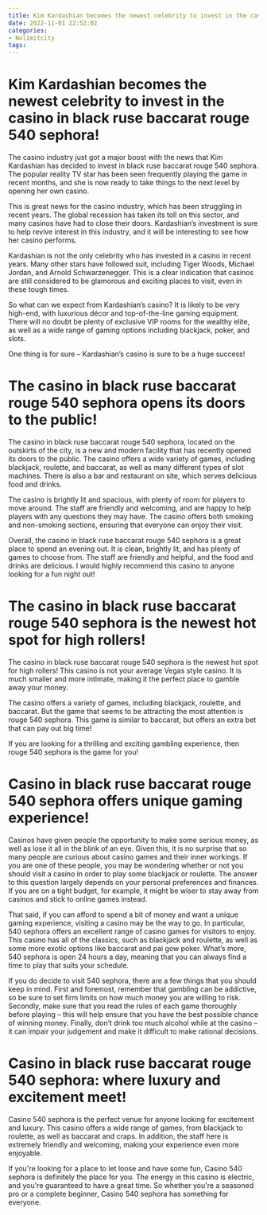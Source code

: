 ```yaml
---
title: Kim Kardashian becomes the newest celebrity to invest in the casino in black ruse baccarat rouge 540 sephora!
date: 2022-11-01 22:52:02
categories:
- Nolimitcity
tags:
---
```



#  Kim Kardashian becomes the newest celebrity to invest in the casino in black ruse baccarat rouge 540 sephora!

The casino industry just got a major boost with the news that Kim Kardashian has decided to invest in black ruse baccarat rouge 540 sephora. The popular reality TV star has been seen frequently playing the game in recent months, and she is now ready to take things to the next level by opening her own casino.

This is great news for the casino industry, which has been struggling in recent years. The global recession has taken its toll on this sector, and many casinos have had to close their doors. Kardashian’s investment is sure to help revive interest in this industry, and it will be interesting to see how her casino performs.

Kardashian is not the only celebrity who has invested in a casino in recent years. Many other stars have followed suit, including Tiger Woods, Michael Jordan, and Arnold Schwarzenegger. This is a clear indication that casinos are still considered to be glamorous and exciting places to visit, even in these tough times.

So what can we expect from Kardashian’s casino? It is likely to be very high-end, with luxurious décor and top-of-the-line gaming equipment. There will no doubt be plenty of exclusive VIP rooms for the wealthy elite, as well as a wide range of gaming options including blackjack, poker, and slots.

One thing is for sure – Kardashian’s casino is sure to be a huge success!

#  The casino in black ruse baccarat rouge 540 sephora opens its doors to the public!

The casino in black ruse baccarat rouge 540 sephora, located on the outskirts of the city, is a new and modern facility that has recently opened its doors to the public. The casino offers a wide variety of games, including blackjack, roulette, and baccarat, as well as many different types of slot machines. There is also a bar and restaurant on site, which serves delicious food and drinks.

The casino is brightly lit and spacious, with plenty of room for players to move around. The staff are friendly and welcoming, and are happy to help players with any questions they may have. The casino offers both smoking and non-smoking sections, ensuring that everyone can enjoy their visit.

Overall, the casino in black ruse baccarat rouge 540 sephora is a great place to spend an evening out. It is clean, brightly lit, and has plenty of games to choose from. The staff are friendly and helpful, and the food and drinks are delicious. I would highly recommend this casino to anyone looking for a fun night out!

#  The casino in black ruse baccarat rouge 540 sephora is the newest hot spot for high rollers!

The casino in black ruse baccarat rouge 540 sephora is the newest hot spot for high rollers! This casino is not your average Vegas style casino. It is much smaller and more intimate, making it the perfect place to gamble away your money.

The casino offers a variety of games, including blackjack, roulette, and baccarat. But the game that seems to be attracting the most attention is rouge 540 sephora. This game is similar to baccarat, but offers an extra bet that can pay out big time!

If you are looking for a thrilling and exciting gambling experience, then rouge 540 sephora is the game for you!

#  Casino in black ruse baccarat rouge 540 sephora offers unique gaming experience!

Casinos have given people the opportunity to make some serious money, as well as lose it all in the blink of an eye. Given this, it is no surprise that so many people are curious about casino games and their inner workings. If you are one of these people, you may be wondering whether or not you should visit a casino in order to play some blackjack or roulette. The answer to this question largely depends on your personal preferences and finances. If you are on a tight budget, for example, it might be wiser to stay away from casinos and stick to online games instead.

That said, if you can afford to spend a bit of money and want a unique gaming experience, visiting a casino may be the way to go. In particular, 540 sephora offers an excellent range of casino games for visitors to enjoy. This casino has all of the classics, such as blackjack and roulette, as well as some more exotic options like baccarat and pai gow poker. What’s more, 540 sephora is open 24 hours a day, meaning that you can always find a time to play that suits your schedule.

If you do decide to visit 540 sephora, there are a few things that you should keep in mind. First and foremost, remember that gambling can be addictive, so be sure to set firm limits on how much money you are willing to risk. Secondly, make sure that you read the rules of each game thoroughly before playing – this will help ensure that you have the best possible chance of winning money. Finally, don’t drink too much alcohol while at the casino – it can impair your judgement and make it difficult to make rational decisions.

#  Casino in black ruse baccarat rouge 540 sephora: where luxury and excitement meet!

Casino 540 sephora is the perfect venue for anyone looking for excitement and luxury. This casino offers a wide range of games, from blackjack to roulette, as well as baccarat and craps. In addition, the staff here is extremely friendly and welcoming, making your experience even more enjoyable.

If you're looking for a place to let loose and have some fun, Casino 540 sephora is definitely the place for you. The energy in this casino is electric, and you're guaranteed to have a great time. So whether you're a seasoned pro or a complete beginner, Casino 540 sephora has something for everyone.